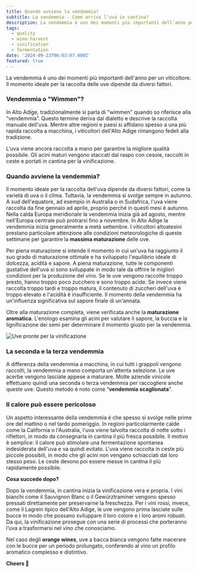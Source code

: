 ```yaml
---
title: Quando avviene la vendemmia?
subtitle: La vendemmia - Come arriva l'uva in cantina?
description: La vendemmia è uno dei momenti più importanti dell'anno per un viticoltore. Il momento ideale per la raccolta delle uve dipende da diversi fattori.
tags:
  - quality
  - wine-harvest
  - vinification
  - fermentation
date: '2024-09-23T06:03:07.000Z'
featured: true
---
```


La vendemmia è uno dei momenti più importanti dell'anno per un viticoltore. Il momento ideale per la raccolta delle uve dipende da diversi fattori.

### **Vendemmia o "Wimmen"?**

In Alto Adige, tradizionalmente si parla di "wimmen" quando so riferisce alla “vendemmia”. Questo termine deriva dal dialetto e descrive la raccolta manuale dell'uva. Mentre altre regioni e paesi si affidano spesso a una più rapida raccolta a macchina, i viticoltori dell'Alto Adige rimangono fedeli alla tradizione.

L'uva viene ancora raccolta a mano per garantire la migliore qualità possibile. Gli acini maturi vengono staccati dal raspo con cesoie, raccolti in ceste e portati in cantina per la vinificazione.

### **Quando avviene la vendemmia?**

Il momento ideale per la raccolta dell'uva dipende da diversi fattori, come la varietà di uva o il clima. Tuttavia, la vendemmia si svolge sempre in autunno. A sud dell'equatore, ad esempio in Australia o in Sudafrica, l'uva viene raccolta da fine gennaio ad aprile, proprio perché in questi mesi è autunno. Nella calda Europa meridionale la vendemmia inizia già ad agosto, mentre nell'Europa centrale può protrarsi fino a novembre. In Alto Adige la vendemmia inizia generalmente a metà settembre. I viticoltori altoatesini prestano particolare attenzione alle condizioni meteorologiche di queste settimane per garantire la **massima maturazione** delle uve.

Per piena maturazione si intende il momento in cui un'uva ha raggiunto il suo grado di maturazione ottimale e ha sviluppato l'equilibrio ideale di dolcezza, acidità e sapore. A piena maturazione, tutte le componenti gustative dell'uva si sono sviluppate in modo tale da offrire le migliori condizioni per la produzione del vino. Se le uve vengono raccolte troppo presto, hanno troppo poco zucchero e sono troppo acide. Se invece viene raccolta troppo tardi e troppo matura, il contenuto di zuccheri dell'uva è troppo elevato e l'acidità è insufficiente. Il momento della vendemmia ha un'influenza significativa sul sapore finale di un'annata.

Oltre alla maturazione completa, viene verificata anche la **maturazione aromatica**. L'enologo esamina gli acini per valutare il sapore, la buccia e la lignificazione dei semi per determinare il momento giusto per la vendemmia.

![Uve pronte per la vinificazione](/imgs-blog/grapes-harvest.jpg)

### **La seconda e la terza vendemmia**

A differenza della vendemmia a macchina, in cui tutti i grappoli vengono raccolti, la vendemmia a mano comporta un'attenta selezione. Le uve acerbe vengono lasciate appese a maturare. Molte aziende vinicole effettuano quindi una seconda o terza vendemmia per raccogliere anche queste uve. Questo metodo è noto come “**vendemmia scaglionata**”.

### **Il calore può essere pericoloso**

Un aspetto interessante della vendemmia è che spesso si svolge nelle prime ore del mattino o nel tardo pomeriggio. In regioni particolarmente calde come la California o l'Australia, l'uva viene talvolta raccolta di notte sotto i riflettori, in modo da consegnarla in cantina il più fresca possibile. Il motivo è semplice: il calore può stimolare una fermentazione spontanea indesiderata dell'uva e va quindi evitato. L'uva viene raccolta in ceste più piccole possibili, in modo che gli acini non vengano schiacciati dal loro stesso peso. Le ceste devono poi essere messe in cantina il più rapidamente possibile.

**Cosa succede dopo?**

Dopo la vendemmia, in cantina inizia la vinificazione vera e propria. I vini bianchi come il Sauvignon Blanc o il Gewürztraminer vengono spesso pressati direttamente per preservarne la freschezza. Per i vini rossi, invece, come il Lagrein tipico dell'Alto Adige, le uve vengono prima lasciate sulle bucce in modo che possano sviluppare il loro colore e i loro aromi robusti. Da qui, la vinificazione prosegue con una serie di processi che porteranno l’uva a trasformarsi nel vino che conosciamo.

Nel caso degli **orange wines**, uve a bacca bianca vengono fatte macerare con le bucce per un periodo prolungato, conferendo al vino un profilo aromatico complesso e distintivo.

**Cheers 🍷**
